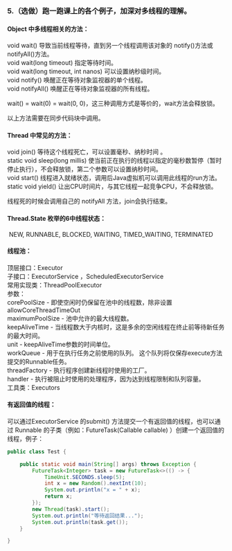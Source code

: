 ### 5.（选做）跑一跑课上的各个例子，加深对多线程的理解。

#### Object 中多线程相关的方法：

void wait()	导致当前线程等待，直到另一个线程调用该对象的 notify()方法或 notifyAll()方法。  
void wait(long timeout) 	指定等待时间。  
void wait(long timeout, int nanos)	可以设置纳秒级时间。  
void notify()	唤醒正在等待对象监视器的单个线程。  
void notifyAll()	唤醒正在等待对象监视器的所有线程。    

wait() = wait(0) = wait(0, 0)，这三种调用方式是等价的，wait方法会释放锁。  

以上方法需要在同步代码块中调用。

#### Thread 中常见的方法：

void join() 	等待这个线程死亡，可以设置毫秒、纳秒时间 。  
static void sleep(long millis)	使当前正在执行的线程以指定的毫秒数暂停（暂时停止执行），不会释放锁，第二个参数可以设置纳秒时间。  
void start() 	线程进入就绪状态，调用后Java虚拟机可以调用此线程的run方法。   
static void yield()	让出CPU时间片，与其它线程一起竞争CPU，不会释放锁。   

线程死的时候会调用自己的 notifyAll 方法，join会执行结束。  

#### Thread.State 枚举的6中线程状态：

​	NEW, RUNNABLE, BLOCKED, WAITING, TIMED_WAITING, TERMINATED  

#### 线程池：

顶层接口：Executor  
子接口：ExecutorService ，ScheduledExecutorService   
常用实现类：ThreadPoolExecutor  
	参数：  
	corePoolSize - 即使空闲时仍保留在池中的线程数，除非设置 allowCoreThreadTimeOut   
	maximumPoolSize - 池中允许的最大线程数。  
	keepAliveTime - 当线程数大于内核时，这是多余的空闲线程在终止前等待新任务的最大时间。  
	unit - keepAliveTime参数的时间单位。  
	workQueue - 用于在执行任务之前使用的队列。 这个队列将仅保存execute方法提交的Runnable任务。  
	threadFactory - 执行程序创建新线程时使用的工厂。  
	handler - 执行被阻止时使用的处理程序，因为达到线程限制和队列容量。  
工具类：Executors  

#### 有返回值的线程：

可以通过ExecutorService 的submit() 方法提交一个有返回值的线程，也可以通过 Runnable 的子类（例如：FutureTask(Callable<V> callable) ）创建一个返回值的线程，例子：

```java
public class Test {

    public static void main(String[] args) throws Exception {
        FutureTask<Integer> task = new FutureTask<>(() -> {
            TimeUnit.SECONDS.sleep(5);
            int x = new Random().nextInt(10);
            System.out.println("x = " + x);
            return x;
        });
        new Thread(task).start();
        System.out.println("等待返回结果...");
        System.out.println(task.get());
    }

}
```

